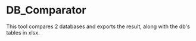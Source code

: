 # DB_Comparator
This tool compares 2 databases and exports the result, along with the db's tables in xlsx.
